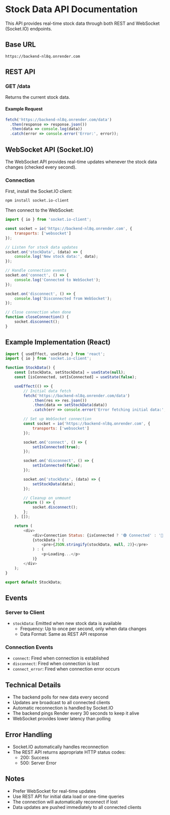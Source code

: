 # Stock Data API Documentation

This API provides real-time stock data through both REST and WebSocket (Socket.IO) endpoints.

## Base URL
```
https://backend-nl8q.onrender.com
```

## REST API

### GET /data
Returns the current stock data.

#### Example Request
```javascript
fetch('https://backend-nl8q.onrender.com/data')
  .then(response => response.json())
  .then(data => console.log(data))
  .catch(error => console.error('Error:', error));
```

## WebSocket API (Socket.IO)

The WebSocket API provides real-time updates whenever the stock data changes (checked every second).

### Connection

First, install the Socket.IO client:
```bash
npm install socket.io-client
```

Then connect to the WebSocket:
```javascript
import { io } from 'socket.io-client';

const socket = io('https://backend-nl8q.onrender.com', {
    transports: ['websocket']
});

// Listen for stock data updates
socket.on('stockData', (data) => {
    console.log('New stock data:', data);
});

// Handle connection events
socket.on('connect', () => {
    console.log('Connected to WebSocket');
});

socket.on('disconnect', () => {
    console.log('Disconnected from WebSocket');
});

// Close connection when done
function closeConnection() {
    socket.disconnect();
}
```

## Example Implementation (React)

```javascript
import { useEffect, useState } from 'react';
import { io } from 'socket.io-client';

function StockData() {
    const [stockData, setStockData] = useState(null);
    const [isConnected, setIsConnected] = useState(false);

    useEffect(() => {
        // Initial data fetch
        fetch('https://backend-nl8q.onrender.com/data')
            .then(res => res.json())
            .then(data => setStockData(data))
            .catch(err => console.error('Error fetching initial data:', err));

        // Set up WebSocket connection
        const socket = io('https://backend-nl8q.onrender.com', {
            transports: ['websocket']
        });

        socket.on('connect', () => {
            setIsConnected(true);
        });

        socket.on('disconnect', () => {
            setIsConnected(false);
        });

        socket.on('stockData', (data) => {
            setStockData(data);
        });

        // Cleanup on unmount
        return () => {
            socket.disconnect();
        };
    }, []);

    return (
        <div>
            <div>Connection Status: {isConnected ? '🟢 Connected' : '🔴 Disconnected'}</div>
            {stockData ? (
                <pre>{JSON.stringify(stockData, null, 2)}</pre>
            ) : (
                <p>Loading...</p>
            )}
        </div>
    );
}

export default StockData;
```

## Events

### Server to Client
- `stockData`: Emitted when new stock data is available
  - Frequency: Up to once per second, only when data changes
  - Data Format: Same as REST API response

### Connection Events
- `connect`: Fired when connection is established
- `disconnect`: Fired when connection is lost
- `connect_error`: Fired when connection error occurs

## Technical Details

- The backend polls for new data every second
- Updates are broadcast to all connected clients
- Automatic reconnection is handled by Socket.IO
- The backend pings Render every 30 seconds to keep it alive
- WebSocket provides lower latency than polling

## Error Handling

- Socket.IO automatically handles reconnection
- The REST API returns appropriate HTTP status codes:
  - 200: Success
  - 500: Server Error

## Notes

- Prefer WebSocket for real-time updates
- Use REST API for initial data load or one-time queries
- The connection will automatically reconnect if lost
- Data updates are pushed immediately to all connected clients
